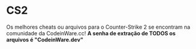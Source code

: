 # CS2
Os melhores cheats ou arquivos para o Counter-Strike 2 se encontram na comunidade da CodeinWare.cc! **A senha de extração de TODOS os arquivos é "CodeinWare.dev"**
